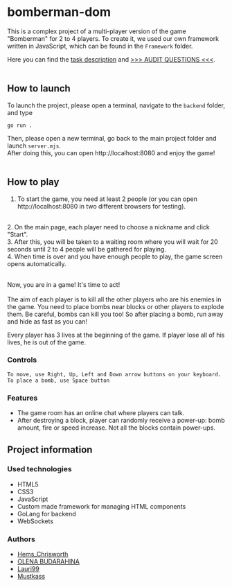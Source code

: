 # bomberman-dom

This is a complex project of a multi-player version of the game "Bomberman" for 2 to 4 players. To create it, we used our own framework written in JavaScript, which can be found in the `Framework` folder. 

Here you can find the [task description](https://github.com/01-edu/public/tree/master/subjects/bomberman-dom) and [>>> AUDIT QUESTIONS <<<](https://github.com/01-edu/public/tree/master/subjects/bomberman-dom/audit).
<br>
<br>

## How to launch

To launch the project, please open a terminal, navigate to the `backend` folder, and type

```
go run .
```

Then, please open a new terminal, go back to the main project folder and launch `server.mjs`.
<br>
After doing this, you can open http://localhost:8080 and enjoy the game!
<br>
<br>

## How to play

1. To start the game, you need at least 2 people (or you can open http://localhost:8080 in two different browsers for testing).
<br>
2. On the main page, each player need to choose a nickname and click "Start".
<br>
3. After this, you will be taken to a waiting room where you will wait for 20 seconds until 2 to 4 people will be gathered for playing.
<br>
4. When time is over and you have enough people to play, the game screen opens automatically.
<br>
<br>

Now, you are in a game! It's time to act!
<br>
<br>
The aim of each player is to kill all the other players who are his enemies in the game. You need to place bombs near blocks or other players to explode them. Be careful, bombs can kill you too! So after placing a bomb, run away and hide as fast as you can!

Every player has 3 lives at the beginning of the game. If player lose all of his lives, he is out of the game.

### Controls 

```
To move, use Right, Up, Left and Down arrow buttons on your keyboard.
To place a bomb, use Space button
```

### Features

* The game room has an online chat where players can talk.
* After destroying a block, player can randomly receive a power-up: bomb amount, fire or speed increase. Not all the blocks contain power-ups.

## Project information

### Used technologies

* HTML5
* CSS3
* JavaScript
* Custom made framework for managing HTML components
* GoLang for backend
* WebSockets

### Authors

* [Hems_Chrisworth](https://01.kood.tech/git/Hems_Chrisworth)
* [OLENA BUDARAHINA](https://01.kood.tech/git/obudarah)
* [Lauri99](https://01.kood.tech/git/Lauri99)
* [Mustkass](https://01.kood.tech/git/Mustkass)

<br>